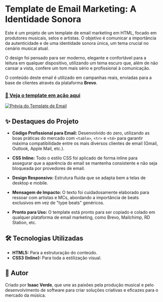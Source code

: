 # Template de Email Marketing: A Identidade Sonora

Este é um projeto de um template de email marketing em HTML, focado em produtores musicais, selos e artistas. O objetivo é comunicar a importância da autenticidade e de uma identidade sonora única, um tema crucial no cenário musical atual.

O design foi pensado para ser moderno, elegante e confortável para a leitura em qualquer dispositivo, utilizando um tema escuro que, além de não cansar a vista, confere um tom mais sério e profissional à comunicação.

O conteúdo deste email é utilizado em campanhas reais, enviadas para a base de clientes através da plataforma **Brevo**.

### [🔗 Veja o template em ação aqui](https://isaacverde.github.io/email-semanal-quatro/)

<a href="https://isaacverde.github.io/email-semanal-quatro/" target="_blank">
  <img src="https://res.cloudinary.com/db0ztiffv/image/upload/w_680/v1753806852/CAPA_EMAIL_ei0o4w.png" alt="Prévia do Template de Email">
</a>

## ✨ Destaques do Projeto

* **Código Profissional para Email:** Desenvolvido do zero, utilizando as boas práticas do mercado com `<table>`, `<tr>` e `<td>` para garantir máxima compatibilidade entre os mais diversos clientes de email (Gmail, Outlook, Apple Mail, etc.).

* **CSS Inline:** Todo o estilo CSS foi aplicado de forma inline para assegurar que a aparência do email se mantenha consistente e não seja bloqueada por provedores de email.

* **Design Responsivo:** Estrutura fluida que se adapta bem a telas de desktop e mobile.

* **Mensagem de Impacto:** O texto foi cuidadosamente elaborado para ressoar com artistas e MCs, abordando a importância de beats exclusivos em vez de "type beats" genéricos.

* **Pronto para Uso:** O template está pronto para ser copiado e colado em qualquer plataforma de email marketing, como Brevo, Mailchimp, RD Station, etc.

## 🛠️ Tecnologias Utilizadas

* **HTML5:** Para a estruturação do conteúdo.
* **CSS3 (Inline):** Para toda a estilização visual.


## 👤 Autor

Criado por **Isaac Verde**, que une as paixões pela produção musical e pelo desenvolvimento de software para criar soluções criativas e eficazes para o mercado da música.
